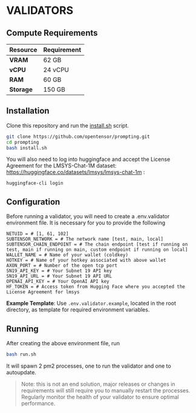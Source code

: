 # **VALIDATORS**

## Compute Requirements

| Resource      | Requirement       |
|---------------|-------------------|
| **VRAM**      | 62 GB             |
| **vCPU**      | 24 vCPU           |
| **RAM**       | 60 GB             |
| **Storage**   | 150 GB            |

## Installation

Clone this repository and run the [install.sh](./install.sh) script.

```bash
git clone https://github.com/opentensor/prompting.git
cd prompting
bash install.sh
```

You will also need to log into huggingface and accept the License Agreement for the LMSYS-Chat-1M dataset: https://huggingface.co/datasets/lmsys/lmsys-chat-1m :
```shell
huggingface-cli login
```

## Configuration

Before running a validator, you will need to create a .env.validator environment file. It is necessary for you to provide the following

```text
NETUID = # [1, 61, 102]
SUBTENSOR_NETWORK = # The network name [test, main, local]
SUBTENSOR_CHAIN_ENDPOINT = # The chain endpoint [test if running on test, main if running on main, custom endpoint if running on local]
WALLET_NAME = # Name of your wallet (coldkey)
HOTKEY = # Name of your hotkey associated with above wallet
AXON_PORT = # Number of the open tcp port
SN19_API_KEY = # Your Subnet 19 API key
SN19_API_URL = # Your Subnet 19 API URL
OPENAI_API_KEY = # Your OpenAI API key
HF_TOKEN = # Access token from Hugging Face where you accepted the License Agreement for lmsys
```
**Example Template**:
Use `.env.validator.example`, located in the root directory, as template for required environment variables.

## Running

After creating the above environment file, run

```bash
bash run.sh
```
It will spawn 2 pm2 processes, one to run the validator and one to autoupdate.

> Note: this is not an end solution, major releases or changes in requirements will still require you to manually restart the processes. Regularly monitor the health of your validator to ensure optimal performance.
